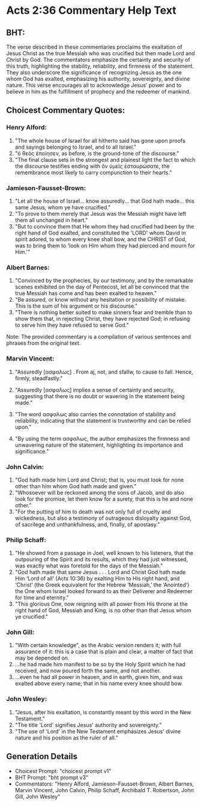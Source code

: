 # Acts 2:36 Commentary Help Text

## BHT:
The verse described in these commentaries proclaims the exaltation of Jesus Christ as the true Messiah who was crucified but then made Lord and Christ by God. The commentators emphasize the certainty and security of this truth, highlighting the stability, reliability, and firmness of the statement. They also underscore the significance of recognizing Jesus as the one whom God has exalted, emphasizing his authority, sovereignty, and divine nature. This verse encourages all to acknowledge Jesus' power and to believe in him as the fulfillment of prophecy and the redeemer of mankind.

## Choicest Commentary Quotes:
### Henry Alford:
1. "The whole house of Israel for all hitherto said has gone upon proofs and sayings belonging to Israel, and to all Israel."
2. "ὁ θεὸς ἐποίησεν, as before, is the ground-tone of the discourse."
3. "The final clause sets in the strongest and plainest light the fact to which the discourse testifies ending with ὃν ὑμεῖς ἐσταυρώσατε, the remembrance most likely to carry compunction to their hearts."

### Jamieson-Fausset-Brown:
1. "Let all the house of Israel... know assuredly... that God hath made... this same Jesus, whom ye have crucified." 
2. "To prove to them merely that Jesus was the Messiah might have left them all unchanged in heart."
3. "But to convince them that He whom they had crucified had been by the right hand of God exalted, and constituted the 'LORD' whom David in spirit adored, to whom every knee shall bow, and the CHRIST of God, was to bring them to 'look on Him whom they had pierced and mourn for Him.'"

### Albert Barnes:
1. "Convinced by the prophecies, by our testimony, and by the remarkable scenes exhibited on the day of Pentecost, let all be convinced that the true Messiah has come and has been exalted to heaven."
2. "Be assured, or know without any hesitation or possibility of mistake. This is the sum of his argument or his discourse."
3. "There is nothing better suited to make sinners fear and tremble than to show them that, in rejecting Christ, they have rejected God; in refusing to serve him they have refused to serve God."

Note: The provided commentary is a compilation of various sentences and phrases from the original text.

### Marvin Vincent:
1. "Assuredly [ασφαλως] . From aj, not, and sfallw, to cause to fall. Hence, firmly, steadfastly."

2. "Assuredly [ασφαλως] implies a sense of certainty and security, suggesting that there is no doubt or wavering in the statement being made."

3. "The word ασφαλως also carries the connotation of stability and reliability, indicating that the statement is trustworthy and can be relied upon."

4. "By using the term ασφαλως, the author emphasizes the firmness and unwavering nature of the statement, highlighting its importance and significance."

### John Calvin:
1. "God hath made him Lord and Christ; that is, you must look for none other than him whom God hath made and given." 
2. "Whosoever will be reckoned among the sons of Jacob, and do also look for the promise, let them know for a surety, that this is he and none other." 
3. "For the putting of him to death was not only full of cruelty and wickedness, but also a testimony of outrageous disloyalty against God, of sacrilege and unthankfulness, and, finally, of apostasy."

### Philip Schaff:
1. "He showed from a passage in Joel, well known to his listeners, that the outpouring of the Spirit and its results, which they had just witnessed, was exactly what was foretold for the days of the Messiah."
2. "God hath made that same Jesus . . . Lord and Christ God hath made Him ‘Lord of all’ (Acts 10:36) by exalting Him to His right hand, and ‘Christ’ (the Greek equivalent for the Hebrew ‘Messiah,’ the ‘Anointed’) the One whom Israel looked forward to as their Deliverer and Redeemer for time and eternity."
3. "This glorious One, now reigning with all power from His throne at the right hand of God, Messiah and King, is no other than that Jesus whom ye crucified."

### John Gill:
1. "With certain knowledge", as the Arabic version renders it; with full assurance of it: this is a case that is plain and clear, a matter of fact that may be depended on.
2. ...he had made him manifest to be so by the Holy Spirit which he had received, and now poured forth the same, and not another.
3. ...even he had all power in heaven, and in earth, given him, and was exalted above every name; that in his name every knee should bow.

### John Wesley:
1. "Jesus, after his exaltation, is constantly meant by this word in the New Testament." 
2. "The title 'Lord' signifies Jesus' authority and sovereignty." 
3. "The use of 'Lord' in the New Testament emphasizes Jesus' divine nature and his position as the ruler of all."


## Generation Details
- Choicest Prompt: "choicest prompt v1"
- BHT Prompt: "bht prompt v3"
- Commentators: "Henry Alford, Jamieson-Fausset-Brown, Albert Barnes, Marvin Vincent, John Calvin, Philip Schaff, Archibald T. Robertson, John Gill, John Wesley"
